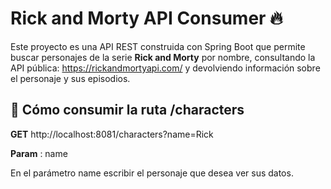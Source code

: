 # Rick and Morty API Consumer 🔥
Este proyecto es una API REST construida con Spring Boot que permite buscar personajes de la serie **Rick and Morty** por nombre, consultando la API pública: https://rickandmortyapi.com/
y devolviendo información sobre el personaje y sus episodios.

## 🚀 Cómo consumir la ruta /characters
**GET** http://localhost:8081/characters?name=Rick 

**Param** : name

En el parámetro name escribir el personaje que desea ver sus datos.
